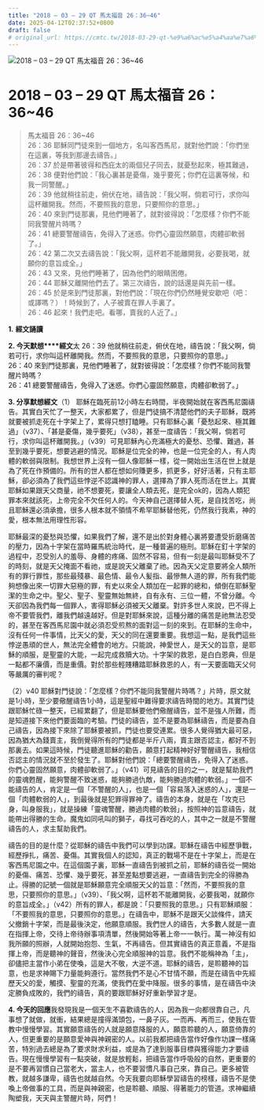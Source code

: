 ```yaml
---
title: "2018 – 03 – 29 QT 馬太福音 26：36~46"
date: 2025-04-12T02:37:52+0800
draft: false
# original_url: https://cmtc.tw/2018-03-29-qt-%e9%a6%ac%e5%a4%aa%e7%a6%8f%e9%9f%b3-26%ef%bc%9a3646
---
```


![2018 – 03 – 29 QT 馬太福音 26：36\~46](/images/qt.jpg   "2018 – 03 – 29 QT 馬太福音 26：36\~46")

# 2018 – 03 – 29 QT 馬太福音 26：36\~46

> 馬太福音 26：36\~46  
> 26：36 耶穌同門徒來到一個地方，名叫客西馬尼，就對他們說：「你們坐在這裏，等我到那邊去禱告。」  
> 26：37 於是帶著彼得和西庇太的兩個兒子同去，就憂愁起來，極其難過，  
> 26：38 便對他們說：「我心裏甚是憂傷，幾乎要死；你們在這裏等候，和我一同警醒。」  
> 26：39 他就稍往前走，俯伏在地，禱告說：「我父啊，倘若可行，求你叫這杯離開我。然而，不要照我的意思，只要照你的意思。」  
> 26：40 來到門徒那裏，見他們睡著了，就對彼得說：「怎麼樣？你們不能同我警醒片時嗎？  
> 26：41 總要警醒禱告，免得入了迷惑。你們心靈固然願意，肉體卻軟弱了。」  
> 26：42 第二次又去禱告說：「我父啊，這杯若不能離開我，必要我喝，就願你的意旨成全。」  
> 26：43 又來，見他們睡著了，因為他們的眼睛困倦。  
> 26：44 耶穌又離開他們去了。第三次禱告，說的話還是與先前一樣。  
> 26：45 於是來到門徒那裏，對他們說：「現在你們仍然睡覺安歇吧（吧：或譯嗎？）！時候到了，人子被賣在罪人手裏了。  
> 26：46 起來！我們走吧。看哪，賣我的人近了。」

**1.** **經文誦讀**

**2. 今天默想****經文**太 26：39 他就稍往前走，俯伏在地，禱告說：「我父啊，倘若可行，求你叫這杯離開我。然而，不要照我的意思，只要照你的意思。」  
26：40 來到門徒那裏，見他們睡著了，就對彼得說：「怎麼樣？你們不能同我警醒片時嗎？  
26：41 總要警醒禱告，免得入了迷惑。你們心靈固然願意，肉體卻軟弱了。」

**3. 分享默想經文**（1） 耶穌在臨死前12小時左右時間，半夜開始就在客西馬尼園禱告。其實白天忙了一整天，大家都累了，但是門徒搞不清楚他們的夫子耶穌，既將就要被抓走死在十字架上了，累得只想打瞌睡。只有耶穌心裏「憂愁起來、極其難過」（v37）、「甚是憂傷，幾乎要死」（v38），甚至一度禱告：「我父啊，倘若可行，求你叫這杯離開我。」（v39）可見耶穌內心充滿極大的憂愁、恐懼、難過，甚至到幾乎要死，想要逃避的情況。耶穌是位完全的神，也是一位完全的人，有人肉體的軟弱與限制。我想世界上沒有一個人像耶穌一樣，從一開始出生活在世上就是為了死在作預備的。所有的世人都在想如何賺更多，抓更多，好好活著，只有主耶穌，卻必須為了我們這些悖逆不認識神的罪人，選擇為了罪人死而活在世上。其實耶穌如果跟天父商量，祂不想要死，要讓全人類去死，是完全ok的，因為人類犯罪本來就該死，上帝完全不欠任何人的。今天神自己選擇替人死，是自找苦吃，尚且耶穌還必須承擔，很多人根本就不領情不希罕耶穌替他死，仍然我行我素，神的愛，根本無法用理性形容。

耶穌最深的憂愁與恐懼，如果我們了解，還不是出於對身體心裏將要遭受折磨痛苦的壓力，因為十字架在當時羅馬統治時代，是一種普遍的極刑。耶穌在釘十字架的過程中，忍受別人的羞辱、身體的疼痛、固然不容易，但有一刻是最叫耶穌受不了的時刻，就是天父掩面不看祂，或是說天父離棄了祂。因為天父定意要將全人類所有的罪行罪性，那些最殘暴、最色情、最令人髪指、最慘無人道的罪，所有我們能夠想像出來一切罪大惡極的罪，有史以來全人類加在一起罪的總和，傾倒在耶穌聖潔的生命之中。聖父、聖子、聖靈無始無終，自有永有、三位一體，不曾分離。今天卻因為我們每一個罪人，害得耶穌必須被天父離棄。對許多世人來說，巴不得上帝不要管我們，離我們越遠越好。但是對耶穌來說，這種分離的痛苦是祂無法忍受的，甚至在客西馬尼園中就必須忍受煎熬的面對這一刻的來到。在耶穌的生命中，沒有任何一件事情，比天父的愛，天父的同在還要重要。我想這一點，是我們這些悖逆愚頑的世人，無法完全體會的地方。只能說，神愛世人，是天父的旨意，是耶穌的順服，是聖靈的大能，一起完成救贖大功。十字架的救恩，是白白恩典，但是一點都不廉價，而是重價。對於那些輕賤糟踏耶穌救恩的人，有一天要面臨天父何等嚴厲的審判呢？

（2）v40 耶穌對門徒說：「怎麼樣？你們不能同我警醒片時嗎？」片時，原文就是1小時，至少要儆醒禱告1小時，這是聖經中難得要求禱告時間的地方。其實門徒跟耶穌忙碌一整天，已經累翻了，但是耶穌要他們儆醒禱告，並不是強人所難，而是知道接下來他們要面臨的考驗。門徒的禱告，並不是要為耶穌禱告，而是要為自己禱告，因為接下來除了耶穌要被抓，門徒也要受連累。很多人覺得猶大最可惡，因為猶大為錢賣主，我倒覺得所有的門徒都是半斤八兩，賣主跟否認主，都好不到那裏去。如果這時候，門徒聽進耶穌的勸告，願意打起精神好好警醒禱告，我相信否認主的情況就不至於發生了。耶穌對他們說：「總要警醒禱告，免得入了迷惑。你們心靈固然願意，肉體卻軟弱了。」（v41）可見禱告的目的之一，就是幫助我們的靈魂甦醒，能夠警醒不致迷惑，能夠勝過仇敵，能夠勝過肉體的軟弱。」一個不能禱告的人，肯定是一個「不警醒的人」，也是一個「容易落入迷惑的人」，還是一個「肉體軟弱的人」，到最後就是犯罪得罪神了。禱告的本身，就是在「攻克已身，叫身服我」，就是操練「靈魂警醒，勝過肉體的軟弱」，按照神的旨意禱告，就能帶出得勝的生命。魔鬼如同吼叫的獅子，尋找可吞吃的人，其中之一就是不警醒禱告的人，求主幫助我們。

禱告的目的是什麼？從耶穌的禱告中我們可以學到功課。耶穌在禱告中經歷爭戰，經歷掙扎，痛苦、憂傷。其實我個人的認知，真正的戰場不是在十字架上，而是在客西馬尼園之中。在這個園子裏，耶穌一直禱告到被抓之前，耶穌的禱告從一開始的憂傷、痛苦、恐懼、幾乎要死，甚至差點想要逃避，一直禱告到完全的得勝為止。得勝的記號一個就是耶穌願意完全順服天父的旨意：「然而，不要照我的意思，只要照你的意思。」（v39）、「我父啊，這杯若不能離開我，必要我喝，就願你的意旨成全。」（v42）所有的罪人，都是說：「只要照我的意思。」只有耶穌順服：「不要照我的意思，只要照你的意思。」在禱告中，耶穌不是跟天父談條件，請天父撤銷十字架，而是最後決定，他願意順服。我們世人的禱告，大多數人就是一直在指揮上帝，交待上帝待辦事項清單，然後開始等著上帝一一執行。萬一神沒有如我所願的照辦，人就開始抱怨、生氣，不再禱告。但其實禱告的真正意義，不是指揮上帝，而是聽神的聲音，然後決心完全順服神的旨意。我們不能稱神為「主」，卻儘把主當作小弟在使喚，這是大不敬，大逆不道。耶穌的禱告，是聆聽神的旨意，也是求神賜下力量能夠遵行。當然我們不是心不甘情不願，而是在禱告中先經歷天父的愛，觸摸、聖靈的充滿，使我們在愛中降服。很多的事情，是在禱告中決定勝負成敗的，我們的禱告，真的要跟耶穌好好重新學習才是。

**4. 今天的回應**我發現我是一個天生不喜歡禱告的人，因為我一向都很靠自己，凡事想了就做，就衝，結果總是撞得滿頭包，一鼻子灰。一而再、再而三，使我在管教中慢慢學習。其實願意禱告的人就是願意降服的人，願意聆聽的人，願意倚靠的人，但更重要的是願意愛神與神親密的人。以前我都把禱告當作好像作功課一樣痛苦，特別過去總是為了要求財求利益，或是為了達到服事目標與獲得能力才要禱告。現在慢慢學習有一點突破，就是放輕鬆，把禱告當作呼吸般的自然，更重要的是不要再習慣自己當老大，當主人，也不要習慣凡事自己來，靠自己。更多被管教，就越多謙卑，禱告也就越自然。今天我要向耶穌學習禱告的榜樣，禱告不是使喚上帝做事的工具，而是與神親密，也是聆聽、順服、得著能力的管道。求神繼續陶塑我，天天與主警醒片時，阿們！